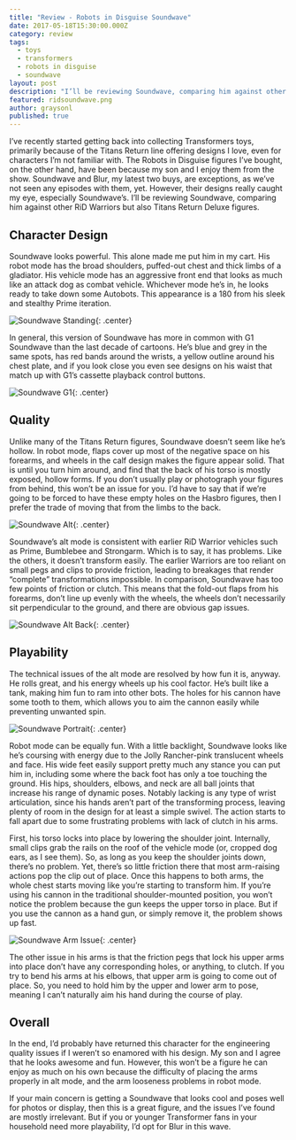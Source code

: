 ```yaml
---
title: "Review - Robots in Disguise Soundwave"
date: 2017-05-18T15:30:00.000Z
category: review
tags:
  - toys
  - transformers
  - robots in disguise
  - soundwave
layout: post
description: "I’ll be reviewing Soundwave, comparing him against other RiD Warriors but also Titans Return Deluxe figures."
featured: ridsoundwave.png
author: graysonl
published: true
---
```


I’ve recently started getting back into collecting Transformers toys, primarily because of the Titans Return line offering designs I love, even for characters I’m not familiar with. The Robots in Disguise figures I’ve bought, on the other hand, have been because my son and I enjoy them from the show. Soundwave and Blur, my latest two buys, are exceptions, as we’ve not seen any episodes with them, yet. However, their designs really caught my eye, especially Soundwave’s. I’ll be reviewing Soundwave, comparing him against other RiD Warriors but also Titans Return Deluxe figures.

<h2>Character Design</h2>

Soundwave looks powerful. This alone made me put him in my cart. His robot mode has the broad shoulders, puffed-out chest and thick limbs of a gladiator. His vehicle mode has an aggressive front end that looks as much like an attack dog as combat vehicle. Whichever mode he’s in, he looks ready to take down some Autobots. This appearance is a 180 from his sleek and stealthy Prime iteration.

![Soundwave Standing](/images/rid/Standing.png){: .center}

In general, this version of Soundwave has more in common with G1 Soundwave than the last decade of cartoons. He’s blue and grey in the same spots, has red bands around the wrists, a yellow outline around his chest plate, and if you look close you even see designs on his waist that match up with G1’s cassette playback control buttons.

![Soundwave G1](/images/rid/SW_G1.png){: .center}

<h2>Quality</h2>

Unlike many of the Titans Return figures, Soundwave doesn’t seem like he’s hollow. In robot mode, flaps cover up most of the negative space on his forearms, and wheels in the calf design makes the figure appear solid. That is until you turn him around, and find that the back of his torso is mostly exposed, hollow forms. If you don’t usually play or photograph your figures from behind, this won’t be an issue for you. I’d have to say that if we’re going to be forced to have these empty holes on the Hasbro figures, then I prefer the trade of moving that from the limbs to the back.

![Soundwave Alt](/images/rid/SW_alt.png){: .center}

Soundwave’s alt mode is consistent with earlier RiD Warrior vehicles such as Prime, Bumblebee and Strongarm. Which is to say, it has problems. Like the others, it doesn’t transform easily. The earlier Warriors are too reliant on small pegs and clips to provide friction, leading to breakages that render “complete” transformations impossible. In comparison, Soundwave has too few points of friction or clutch. This means that the fold-out flaps from his forearms, don’t line up evenly with the wheels, the wheels don’t necessarily sit perpendicular to the ground, and there are obvious gap issues.  

![Soundwave Alt Back](/images/rid/SW_alt_back.png){: .center}

<h2>Playability</h2>

The technical issues of the alt mode are resolved by how fun it is, anyway. He rolls great, and his energy wheels up his cool factor. He’s built like a tank, making him fun to ram into other bots. The holes for his cannon have some tooth to them, which allows you to aim the cannon easily while preventing unwanted spin.

![Soundwave Portrait](/images/rid/SW_Portrait.png){: .center}

Robot mode can be equally fun. With a little backlight, Soundwave looks like he’s coursing with energy due to the Jolly Rancher-pink translucent wheels and face. His wide feet easily support pretty much any stance you can put him in, including some where the back foot has only a toe touching the ground. His hips, shoulders, elbows, and neck are all ball joints that increase his range of dynamic poses. Notably lacking is any type of wrist articulation, since his hands aren’t part of the transforming process, leaving plenty of room in the design for at least a simple swivel.
The action starts to fall apart due to some frustrating problems with lack of clutch in his arms.

First, his torso locks into place by lowering the shoulder joint. Internally, small clips grab the rails on the roof of the vehicle mode (or, cropped dog ears, as I see them). So, as long as you keep the shoulder joints down, there’s no problem. Yet, there’s so little friction there that most arm-raising actions pop the clip out of place. Once this happens to both arms, the whole chest starts moving like you’re starting to transform him. If you’re using his cannon in the traditional shoulder-mounted position, you won’t notice the problem because the gun keeps the upper torso in place. But if you use the cannon as a hand gun, or simply remove it, the problem shows up fast.

![Soundwave Arm Issue](/images/rid/SW_arm_issue.png){: .center}

The other issue in his arms is that the friction pegs that lock his upper arms into place don’t have any corresponding holes, or anything, to clutch. If you try to bend his arms at his elbows, that upper arm is going to come out of place. So, you need to hold him by the upper and lower arm to pose, meaning I can’t naturally aim his hand during the course of play.

<h2>Overall</h2>

In the end, I’d probably have returned this character for the engineering quality issues if I weren’t so enamored with his design. My son and I agree that he looks awesome and fun. However, this won’t be a figure he can enjoy as much on his own because the difficulty of placing the arms properly in alt mode, and the arm looseness problems in robot mode.

If your main concern is getting a Soundwave that looks cool and poses well for photos or display, then this is a great figure, and the issues I’ve found are mostly irrelevant. But if you or younger Transformer fans in your household need more playability, I’d opt for Blur in this wave.
